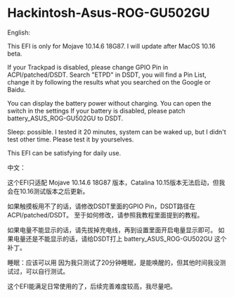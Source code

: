 # Hackintosh-Asus-ROG-GU502GU
English:

This EFI is only for Mojave 10.14.6 18G87. I will update after MacOS 10.16 beta.

If your Trackpad is disabled, please change GPIO Pin in ACPI/patched/DSDT.
Search "ETPD" in DSDT, you will find a Pin List, change it by following the results what you searched on the Google or Baidu.

You can display the battery power without charging. You can open the switch in the settings
If your battery is disabled, please patch battery_ASUS_ROG-GU502GU to DSDT.

Sleep: possible.
I tested it 20 minutes, system can be waked up, but I didn't test other time.
Please test it by yourselves.

This EFI can be satisfying for daily use.

中文：

这个EFI只适配 Mojave 10.14.6 18G87 版本，Catalina 10.15版本无法启动，但我会在10.16测试版本之后更新。

如果触摸板用不了的话，请修改DSDT里面的GPIO Pin，DSDT路径在 ACPI/patched/DSDT。 至于如何修改，请参照我教程里面提到的教程。

如果电量不能显示的话，请先拔掉充电线，再到设置里面开启电量显示即可。
如果电量还是不能显示的话，请给DSDT打上 battery_ASUS_ROG-GU502GU 这个补丁。

睡眠：应该可以用
因为我只测试了20分钟睡眠，是能唤醒的，但其他时间我没测试过，可以自行测试。

这个EFI能满足日常使用的了，后续完善难度较高，我尽量吧。
